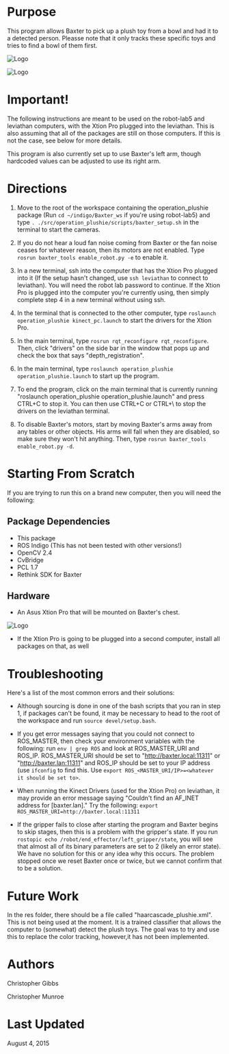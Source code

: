 Purpose
=====
This program allows Baxter to pick up a plush toy from a bowl and had it to a detected person. Pleasse note that it only tracks these specific toys and tries to find a bowl of them first.

![Logo](https://github.com/idkm23/operation_plushie/blob/master/res/plush_toy.png)

![Logo](https://github.com/idkm23/operation_plushie/blob/master/res/Plushie%20Bowl.jpg)

Important!
=====
The following instructions are meant to be used on the robot-lab5 and leviathan computers, with the Xtion Pro plugged into the leviathan. This is also assuming that all of the packages are still on those computers. If this is not the case, see below for more details.

This program is also currently set up to use Baxter's left arm, though hardcoded values can be adjusted to use its right arm.

Directions
=====
1. Move to the root of the workspace containing the operation_plushie package (Run ```cd ~/indigo/Baxter_ws``` if you're using robot-lab5) and type ```. ./src/operation_plushie/scripts/baxter_setup.sh``` in the terminal to start the cameras.

2. If you do not hear a loud fan noise coming from Baxter or the fan noise ceases for whatever reason, then its motors are not enabled. Type ```rosrun baxter_tools enable_robot.py -e``` to enable it.

3. In a new terminal, ssh into the computer that has the Xtion Pro plugged into it (If the setup hasn't changed, use ```ssh leviathan``` to connect to leviathan). You will need the robot lab password to continue. If the Xtion Pro is plugged into the computer you're currently using, then simply complete step 4 in a new terminal without using ssh.

4. In the terminal that is connected to the other computer, type ```roslaunch operation_plushie kinect_pc.launch``` to start the drivers for the Xtion Pro.

5. In the main terminal, type ```rosrun rqt_reconfigure rqt_reconfigure```. Then, click "drivers" on the side bar in the window that pops up and check the box that says "depth_registration".

6. In the main terminal, type ```roslaunch operation_plushie operation_plushie.launch``` to start up the program.

7. To end the program, click on the main terminal that is currently running "roslaunch operation_plushie operation_plushie.launch" and press CTRL+C to stop it. You can then use CTRL+C or CTRL+\ to stop the drivers on the leviathan terminal.

8. To disable Baxter's motors, start by moving Baxter's arms away from any tables or other objects. His arms will fall when they are disabled, so make sure they won't hit anything. Then, type ```rosrun baxter_tools enable_robot.py -d```.

Starting From Scratch
=====
If you are trying to run this on a brand new computer, then you will need the following:

Package Dependencies
-----
  - This package
  - ROS Indigo (This has not been tested with other versions!)
  - OpenCV 2.4
  - CvBridge
  - PCL 1.7
  - Rethink SDK for Baxter
  
Hardware
-------
  - An Asus Xtion Pro that will be mounted on Baxter's chest.
  
![Logo](https://github.com/idkm23/operation_plushie/blob/master/res/xtion_pro_chest_image.png)

  - If the Xtion Pro is going to be plugged into a second computer, install all packages on that, as well  

Troubleshooting
=====
Here's a list of the most common errors and their solutions:

  - Although sourcing is done in one of the bash scripts that you ran in step 1, if packages can't be found, it may be           necessary to head to the root of the workspace and run ```source devel/setup.bash```.

  - If you get error messages saying that you could not connect to ROS_MASTER, then check your environment variables with       the following: run ```env | grep ROS``` and look at ROS_MASTER_URI and ROS_IP. ROS_MASTER_URI should be set to               "http://baxter.local:11311" or "http://baxter.lan:11311" and ROS_IP should be set to your IP address (use ```ifconfig```     to find this. Use ```export ROS_<MASTER_URI/IP>=<whatever it should be set to>```.
  
  - When running the Kinect Drivers (used for the Xtion Pro) on leviathan, it may provide an error message saying "Couldn't     find an AF_INET address for [baxter.lan]." Try the following: ```export ROS_MASTER_URI=http://baxter.local:11311```
  
  - If the gripper fails to close after starting the program and Baxter begins to skip stages, then this is a problem with       the gripper's state. If you run ```rostopic echo /robot/end_effector/left_gripper/state```, you will see that almost all     of its binary parameters are set to 2 (likely an error state). We have no solution for this or any idea why this occurs.     The problem stopped once we reset Baxter once or twice, but we cannot confirm that to be a solution.

Future Work
=====
In the res folder, there should be a file called "haarcascade_plushie.xml". This is not being used at the moment. It is a trained classifier that allows the computer to (somewhat) detect the plush toys. The goal was to try and use this to replace the color tracking, however,it has not been implemented.
  
Authors
=====
Christopher Gibbs

Christopher Munroe

Last Updated
=====
August 4, 2015
